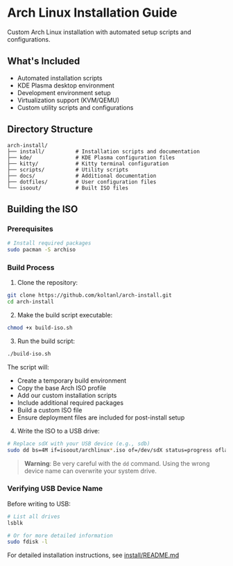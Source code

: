# Arch Linux Installation Guide

Custom Arch Linux installation with automated setup scripts and configurations.

## What's Included

- Automated installation scripts
- KDE Plasma desktop environment
- Development environment setup
- Virtualization support (KVM/QEMU)
- Custom utility scripts and configurations

## Directory Structure
```
arch-install/
├── install/          # Installation scripts and documentation
├── kde/              # KDE Plasma configuration files
├── kitty/            # Kitty terminal configuration
├── scripts/          # Utility scripts
├── docs/             # Additional documentation
├── dotfiles/         # User configuration files
└── isoout/           # Built ISO files
```

## Building the ISO

### Prerequisites
```bash
# Install required packages
sudo pacman -S archiso
```

### Build Process

1. Clone the repository:
```bash
git clone https://github.com/koltanl/arch-install.git
cd arch-install
```

2. Make the build script executable:
```bash
chmod +x build-iso.sh
```

3. Run the build script:
```bash
./build-iso.sh
```
The script will:
- Create a temporary build environment
- Copy the base Arch ISO profile
- Add our custom installation scripts
- Include additional required packages
- Build a custom ISO file
- Ensure deployment files are included for post-install setup

4. Write the ISO to a USB drive:
```bash
# Replace sdX with your USB device (e.g., sdb)
sudo dd bs=4M if=isoout/archlinux*.iso of=/dev/sdX status=progress oflag=sync
```

> **Warning**: Be very careful with the `dd` command. Using the wrong device name can overwrite your system drive.

### Verifying USB Device Name
Before writing to USB:
```bash
# List all drives
lsblk

# Or for more detailed information
sudo fdisk -l
```

For detailed installation instructions, see [install/README.md](install/README.md)
